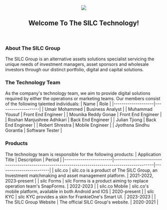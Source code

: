 <div align="center">
  <img src="https://user-images.githubusercontent.com/53683415/235013829-3638c043-6155-454d-93f8-0b6c5b4ed9f3.png">
  <br>
  <h2>Welcome To The SILC Technology!</h2>
</div>

<br>

### About The SILC Group
The SILC Group is an alternative assets solutions specialist servicing the unique needs of investment managers, asset sponsors and wholesale investors through our distinct portfolio, digital and capital solutions.

### The Technology Team
As the company's technology team, we aim to provide digital solutions required by either the operations or marketing teams. Our members consist of the following talented individuals:
| Name               | Role               |
|--------------------|--------------------|
| Umair Mohammed     | Business Analyst   |
| Muhammad Yousuf    | Front End Engineer |
| Mounika Reddy Gonae      | Front End Engineer |
| Roshan Manjushree Adhikari    | Back End Engineer  |
| Julian Tjiong      | Back End Engineer  |
| Robert Shrestra    | Mobile Engineer    |
| Jyothsna Sindhu Gorantla  | Software Tester    |

### Products
The technology team is responsible for the following products:
| Application Title      | Description                                                                                      | Period                  |
|------------------------|--------------------------------------------------------------------------------------------------|-------------------------|
| silc.co                | silc.co is a product of The SILC Group, an Investment matchmaking and asset management platform. | 2021-2022, 2023-present |
| silc Forms             | silc Forms is a product aiming to replace operation team's SnapForms.                            | 2022-2023               |
| silc.co Mobile         | silc.co's mobile platform, available in both Android and IOS                                     | 2020-present            |
| silc KYC               | silc KYC provides a skin for FrankieOne's Smart UI.                                              | 2023-2023               |
| The SILC Group Website | The official SILC Group's website.                                                               | 2020-2021               |
